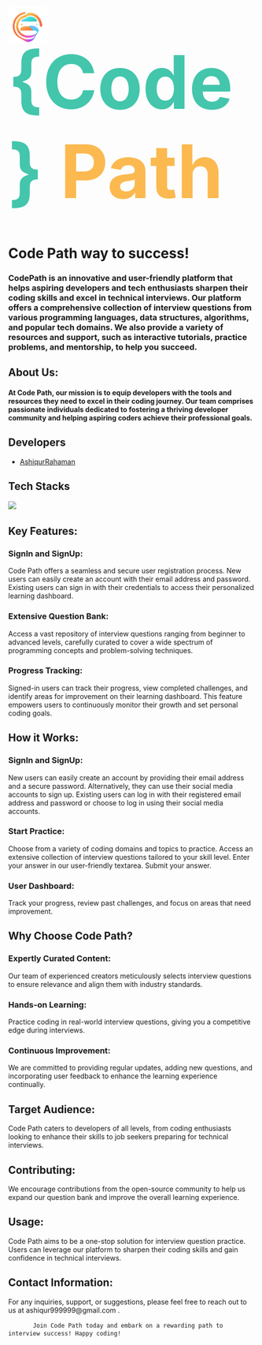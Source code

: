 <h1><img src="./src//assets/codepath-logo.png" alt="" width="80px"><span style="position: relative;top: -20px;font-size: 150px;"><span style="color: #43c6ac;">{Code}</span> <span style="color: #FBB950;">Path</span></span></h1>


<h1>Code Path way to success!</h1>
    <h3>CodePath is an innovative and user-friendly platform that helps aspiring developers and tech enthusiasts sharpen their coding skills and excel in technical interviews. Our platform offers a comprehensive collection of interview questions from various programming languages, data structures, algorithms, and popular tech domains. We also provide a variety of resources and support, such as interactive tutorials, practice problems, and mentorship, to help you succeed.</h3>
    <h2>About Us:</h2>
    <h4>At Code Path, our mission is to equip developers with the tools and resources they need to excel in their coding journey. Our team comprises passionate individuals dedicated to fostering a thriving developer community and helping aspiring coders achieve their professional goals.</h4>
	<h2>Developers</h2>

-  [AshiqurRahaman](https://github.com/AshiqurRahaman02)

<h2>Tech Stacks</h2>

![](https://skillicons.dev/icons?i=react,ts,nodejs,express,mongo )

<h2>Key Features:</h2>
   		<h3>SignIn and SignUp:</h3>
   		<p>
   			Code Path offers a seamless and secure user registration process. New
   			users can easily create an account with their email address and
   			password. Existing users can sign in with their credentials to access
   			their personalized learning dashboard.
   		</p>
   		<h3>Extensive Question Bank:</h3>
   		<p>
   			Access a vast repository of interview questions ranging from beginner
   			to advanced levels, carefully curated to cover a wide spectrum of
   			programming concepts and problem-solving techniques.
   		</p>
   		<h3>Progress Tracking:</h3>
   		<p>
   			Signed-in users can track their progress, view completed challenges,
   			and identify areas for improvement on their learning dashboard. This
   			feature empowers users to continuously monitor their growth and set
   			personal coding goals.
   		</p>
       <h2>How it Works:</h2>
   		<h3>SignIn and SignUp:</h3>
   		<p>
   			New users can easily create an account by providing their email address
   			and a secure password. Alternatively, they can use their social media
   			accounts to sign up. Existing users can log in with their registered
   			email address and password or choose to log in using their social media
   			accounts.
   		</p>
   		<h3>Start Practice:</h3>
   		<p>
   			Choose from a variety of coding domains and topics to practice. Access
   			an extensive collection of interview questions tailored to your skill
   			level. Enter your answer in our user-friendly textarea. Submit your
   			answer.
   		</p>
   		<h3>User Dashboard:</h3>
   		<p>
   			Track your progress, review past challenges, and focus on areas that
   			need improvement.
   		</p>
<h2>Why Choose Code Path?</h2>
           <h3>Expertly Curated Content:</h3>
           <p>Our team of experienced creators meticulously selects interview questions to ensure relevance and align them with industry standards.</p>
           <h3>Hands-on Learning:</h3>
           <p>Practice coding in real-world interview questions, giving you a competitive edge during interviews.</p>
           <h3>Continuous Improvement:</h3>
           <p>We are committed to providing regular updates, adding new questions, and incorporating user feedback to enhance the learning experience continually.</p>
<h2>Target Audience:</h2>
           <p>Code Path caters to developers of all levels, from coding enthusiasts looking to enhance their skills to job seekers preparing for technical interviews.</p>
<h2>Contributing:</h2>
           <p>We encourage contributions from the open-source community to help us expand our question bank and improve the overall learning experience.</p>
<h2>Usage:</h2>
           <p>Code Path aims to be a one-stop solution for interview question practice. Users can leverage our platform to sharpen their coding skills and gain confidence in technical interviews.</p>
<h2>Contact Information:</h2>
           <p>For any inquiries, support, or suggestions, please feel free to reach out to us at ashiqur999999@gmail.com .</p>

           Join Code Path today and embark on a rewarding path to interview success! Happy coding!
